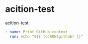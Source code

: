 # acition-test
acition-test

```yaml
- name: Print GitHub context
  run: echo "${{ toJSON(github) }}"
```

